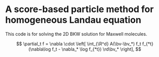 # A score-based particle method for homogeneous Landau equation

This code is for solving the 2D BKW solution for Maxwell molecules.

$$
\partial_t f = \nabla \cdot \left[ \int_{\R^d} A(\bv-\bv_*) f_t f_{*t} (\nabla\log f_t - \nabla_* \log f_{*t}) \rd\bv_* \right],
$$
